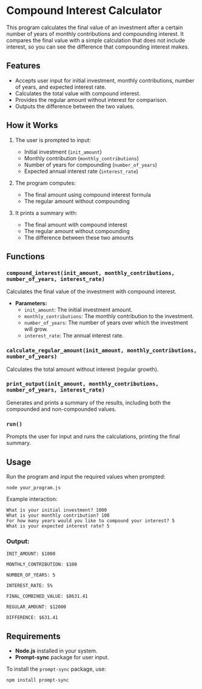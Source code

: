 
# Compound Interest Calculator

This program calculates the final value of an investment after a certain number of years of monthly contributions and compounding interest. It compares the final value with a simple calculation that does not include interest, so you can see the difference that compounding interest makes.

## Features

- Accepts user input for initial investment, monthly contributions, number of years, and expected interest rate.
- Calculates the total value with compound interest.
- Provides the regular amount without interest for comparison.
- Outputs the difference between the two values.

## How it Works

1. The user is prompted to input:
   - Initial investment (`init_amount`)
   - Monthly contribution (`monthly_contributions`)
   - Number of years for compounding (`number_of_years`)
   - Expected annual interest rate (`interest_rate`)

2. The program computes:
   - The final amount using compound interest formula
   - The regular amount without compounding

3. It prints a summary with:
   - The final amount with compound interest
   - The regular amount without compounding
   - The difference between these two amounts

## Functions

### `compound_interest(init_amount, monthly_contributions, number_of_years, interest_rate)`
Calculates the final value of the investment with compound interest.

- **Parameters:**
  - `init_amount`: The initial investment amount.
  - `monthly_contributions`: The monthly contribution to the investment.
  - `number_of_years`: The number of years over which the investment will grow.
  - `interest_rate`: The annual interest rate.

### `calculate_regular_amount(init_amount, monthly_contributions, number_of_years)`
Calculates the total amount without interest (regular growth).

### `print_output(init_amount, monthly_contributions, number_of_years, interest_rate)`
Generates and prints a summary of the results, including both the compounded and non-compounded values.

### `run()`
Prompts the user for input and runs the calculations, printing the final summary.

## Usage

Run the program and input the required values when prompted:

```
node your_program.js
```

Example interaction:

```
What is your initial investment? 1000
What is your monthly contribution? 100
For how many years would you like to compound your interest? 5
What is your expected interest rate? 5
```

### Output:

```
INIT_AMOUNT: $1000

MONTHLY_CONTRIBUTION: $100

NUMBER_OF_YEARS: 5

INTEREST_RATE: 5%

FINAL_COMBINED_VALUE: $8631.41

REGULAR_AMOUNT: $12000

DIFFERENCE: $631.41
```

## Requirements

- **Node.js** installed in your system.
- **Prompt-sync** package for user input.

To install the `prompt-sync` package, use:

```
npm install prompt-sync
```

